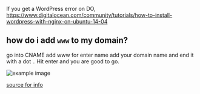 If you get a WordPress error on DO, https://www.digitalocean.com/community/tutorials/how-to-install-wordpress-with-nginx-on-ubuntu-14-04

## how do i add `www` to my domain?
go into CNAME
add www for enter name
add your domain name and end it with a dot `.`
Hit enter and you are good to go.

![example image](https://i.imgur.com/CUOT0tE.png)

[source for info](https://www.digitalocean.com/community/questions/how-to-add-www-record-to-domain)
